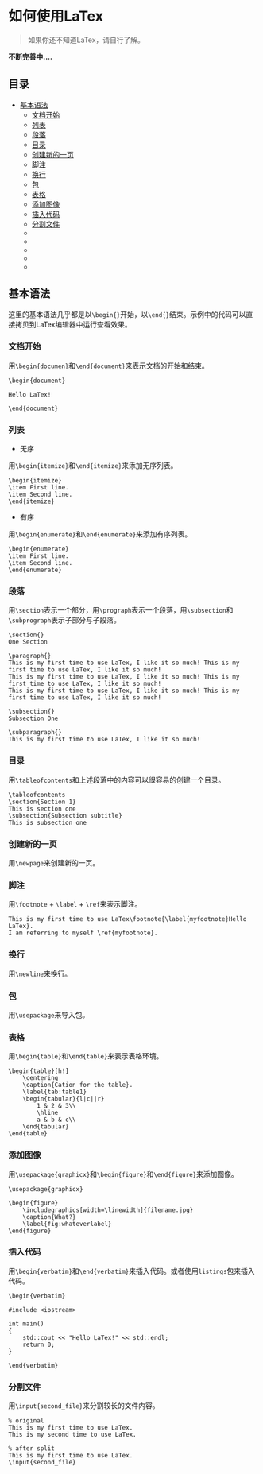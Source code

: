 # 如何使用LaTex

> 如果你还不知道LaTex，请自行了解。

**不断完善中....**


## 目录

- [基本语法](#基本语法)
    - [文档开始](#文档开始)
    - [列表](#列表)
    - [段落](#段落)
    - [目录](#目录)
    - [创建新的一页](#创建新的一页)
    - [脚注](#脚注)
    - [换行](#换行)
    - [包](#包)
    - [表格](#表格)
    - [添加图像](#添加图像)
    - [插入代码](#插入代码)
    - [分割文件](#分割文件)
    - []()
    - []()
    - []()
    - []()
    - []()



## 基本语法

这里的基本语法几乎都是以`\begin{}`开始，以`\end{}`结束。示例中的代码可以直接拷贝到LaTex编辑器中运行查看效果。

### 文档开始

用`\begin{documen}`和`\end{document}`来表示文档的开始和结束。

    \begin{document}

    Hello LaTex!

    \end{document}

### 列表

- 无序

用`\begin{itemize}`和`\end{itemize}`来添加无序列表。

    \begin{itemize}
    \item First line.
    \item Second line.
    \end{itemize}

- 有序

用`\begin{enumerate}`和`\end{enumerate}`来添加有序列表。

    \begin{enumerate}
    \item First line.
    \item Second line.
    \end{enumerate}

### 段落

用`\section`表示一个部分，用`\prograph`表示一个段落，用`\subsection`和`\subprograph`表示子部分与子段落。

    \section{}
    One Section

    \paragraph{}
    This is my first time to use LaTex, I like it so much! This is my first time to use LaTex, I like it so much!
    This is my first time to use LaTex, I like it so much! This is my first time to use LaTex, I like it so much!
    This is my first time to use LaTex, I like it so much! This is my first time to use LaTex, I like it so much!

    \subsection{}
    Subsection One

    \subparagraph{}
    This is my first time to use LaTex, I like it so much!


### 目录

用`\tableofcontents`和上述段落中的内容可以很容易的创建一个目录。

    \tableofcontents
    \section{Section 1}
    This is section one
    \subsection{Subsection subtitle}
    This is subsection one


### 创建新的一页

用`\newpage`来创建新的一页。

### 脚注

用`\footnote` + `\label` + `\ref`来表示脚注。

    This is my first time to use LaTex\footnote{\label{myfootnote}Hello LaTex}.
    I am referring to myself \ref{myfootnote}.

### 换行

用`\newline`来换行。

### 包

用`\usepackage`来导入包。

### 表格

用`\begin{table}`和`\end{table}`来表示表格环境。

    \begin{table}[h!]
        \centering
        \caption{Cation for the table}.
        \label{tab:table1}
        \begin{tabular}{l|c||r}
            1 & 2 & 3\\
            \hline
            a & b & c\\
        \end{tabular}
    \end{table}

### 添加图像

用`\usepackage{graphicx}`和`\begin{figure}`和`\end{figure}`来添加图像。
    
    \usepackage{graphicx}

    \begin{figure}
        \includegraphics[width=\linewidth]{filename.jpg}
        \caption{What?}
        \label{fig:whateverlabel}
    \end{figure}

### 插入代码

用`\begin{verbatim}`和`\end{verbatim}`来插入代码。或者使用`listings`包来插入代码。

    \begin{verbatim}

    #include <iostream>

    int main()
    {
        std::cout << "Hello LaTex!" << std::endl;
        return 0;
    }

    \end{verbatim}

### 分割文件

用`\input{second_file}`来分割较长的文件内容。

    % original
    This is my first time to use LaTex. 
    This is my second time to use LaTex.

    % after split
    This is my first time to use LaTex. 
    \input{second_file}




